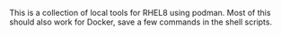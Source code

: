 This is a collection of local tools for RHEL8 using podman. Most of this should also work for Docker, save a few commands in the shell scripts.
